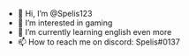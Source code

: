 - 👋 Hi, I’m @Spelis123
- 👀 I’m interested in gaming
- 🌱 I’m currently learning english even more
- 📫 How to reach me on discord: Spelis#0137

<!---
Spelis123/Spelis123 is a ✨ special ✨ repository because its `README.md` (this file) appears on your GitHub profile.
You can click the Preview link to take a look at your changes.
--->
